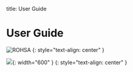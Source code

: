 title: User Guide

# User Guide 

![ROHSA](|media|/LogoMakr_0dTJ9B.png)
{: style="text-align: center" }

![](|media|/Draco5_MAMD.png){: width="600" }
{: style="text-align: center" }


